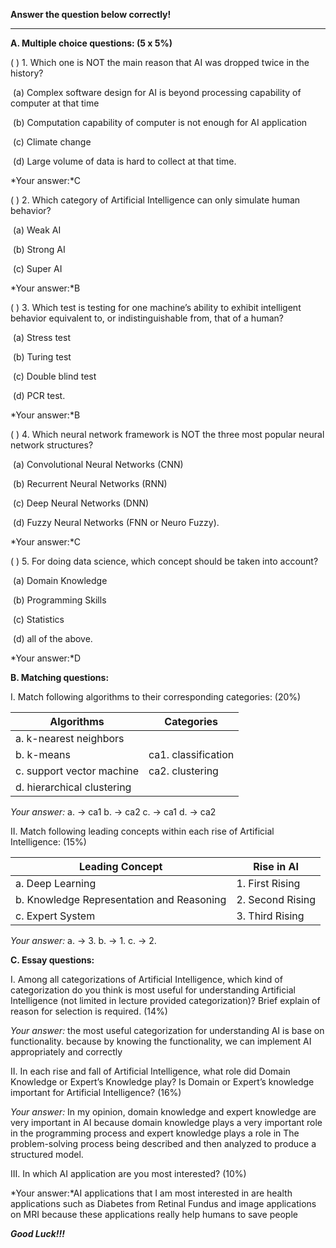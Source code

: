 **Answer the question below correctly!**

---

**A.   Multiple choice questions: (5 x 5%)**

 ( ) 1. Which one is NOT the main reason that AI was dropped twice in the history?  

​	(a) Complex software design for AI is beyond processing capability of computer at that time 

​	(b) Computation capability of computer is not enough for AI application 

​	(c) Climate change 

​	(d) Large volume of data is hard to collect at that time.

*Your answer:*C

 

( ) 2. Which category of Artificial Intelligence can only simulate human behavior? 

​	(a) Weak AI 

​	(b) Strong AI 

​	(c) Super AI

*Your answer:*B

 

( ) 3. Which test is testing for one machine’s ability to exhibit intelligent behavior equivalent to, or indistinguishable from, that of a human? 

​	(a) Stress test 

​	(b) Turing test 

​	(c) Double blind test 

​	(d) PCR test.

*Your answer:*B

 

( ) 4. Which neural network framework is NOT the three most popular neural network structures? 

​	(a) Convolutional Neural Networks (CNN) 

​	(b) Recurrent Neural Networks (RNN) 

​	(c) Deep Neural Networks (DNN) 

​	(d) Fuzzy Neural Networks (FNN or Neuro Fuzzy).

*Your answer:*C

 

( ) 5. For doing data science, which concept should be taken into account? 

​	(a) Domain Knowledge 

​	(b) Programming Skills 

​	(c) Statistics 

​	(d) all of the above.

*Your answer:*D



**B.   Matching questions:**

I.   Match following algorithms to their corresponding categories: (20%)

| Algorithms                 | Categories          |
| -------------------------- | ------------------- |
| a. k-nearest neighbors     |                     |
| b. k-means                 | ca1. classification |
| c. support vector machine  | ca2. clustering     |
| d. hierarchical clustering |                     |

*Your answer:*
a. -> ca1 
b. -> ca2 
c. -> ca1 
d. -> ca2


II. Match following leading concepts within each rise of Artificial Intelligence: (15%)

| Leading Concept                            | Rise in AI       |
| ------------------------------------------ | ---------------- |
| a. Deep Learning                           | 1. First Rising  |
| b. Knowledge Representation  and Reasoning | 2. Second Rising |
| c. Expert System                           | 3. Third Rising  |

*Your answer:*
a. -> 3. 
b. -> 1. 
c. -> 2.

**C. Essay questions:**

I. Among all categorizations of Artificial Intelligence, which kind of categorization do you think is most useful for understanding Artificial Intelligence (not limited in lecture provided categorization)? Brief explain of reason for selection is required. (14%)

 *Your answer:*
 the most useful categorization for understanding AI is base on functionality. because by knowing the functionality, we can implement AI appropriately and correctly


II. In each rise and fall of Artificial Intelligence, what role did Domain Knowledge or Expert’s Knowledge play? Is Domain or Expert’s knowledge important for Artificial Intelligence? (16%)

 *Your answer:* In my opinion, domain knowledge and expert knowledge are very important in AI because domain knowledge plays a very important role in the programming process and expert knowledge plays a role in The problem-solving process being described and then analyzed to produce a structured model.



III. In which AI application are you most interested? (10%)

*Your answer:*AI applications that I am most interested in are health applications such as Diabetes from Retinal Fundus and image applications on MRI because these applications really help humans to save people



***Good Luck!!!***

